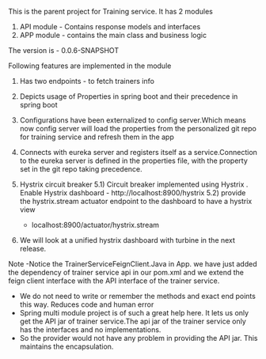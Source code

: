 This is the parent project for Training service. It has 2 modules
1) API module - Contains response models and interfaces
2) APP module - contains the main class and business logic


The version is - 0.0.6-SNAPSHOT

Following features are implemented in the module
1) Has two endpoints - to fetch trainers info
2) Depicts usage of Properties in spring boot and their precedence in spring boot
3) Configurations have been externalized to config server.Which means now config server will load the properties from the personalized git repo for training service and refresh them in the app
4) Connects with eureka server and registers itself as a service.Connection to the eureka server is defined in the properties file, with the property set in the git repo taking precedence.

5) Hystrix circuit breaker
  5.1) Circuit breaker implemented using Hystrix . Enable Hystrix dashboard - http://localhost:8900/hystrix
  5.2) provide the hystrix.stream actuator endpoint to the dashboard to have a hystrix view
    - localhost:8900/actuator/hystrix.stream
6) We will look at a unified hystrix dashboard with turbine in the next release.     


Note
-Notice the TrainerServiceFeignClient.Java in App. we have just added the dependency of trainer service api in our pom.xml and we extend the feign client interface with the API interface of the trainer service.
- We do not need to write or remember the methods and exact end points this way. Reduces code and human error
- Spring multi module project is of such a great help here. It lets us only get the API jar of trainer service.The api jar of the trainer service only has the interfaces and no implementations.
- So the provider would not have any problem in providing the API jar. This maintains the encapsulation.

